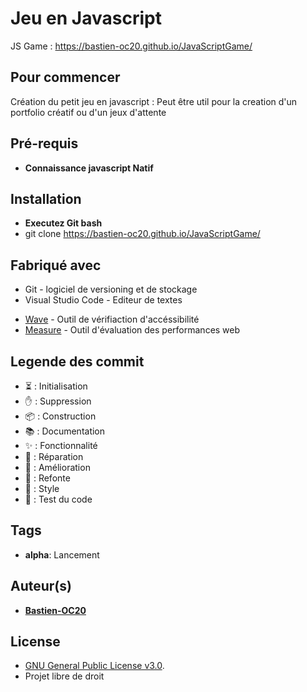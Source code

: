 # Jeu en Javascript
JS Game : https://bastien-oc20.github.io/JavaScriptGame/

## Pour commencer
Création du petit jeu en javascript :
Peut être util pour la creation d'un portfolio créatif ou d'un jeux d'attente

## Pré-requis
- **Connaissance javascript Natif**
## Installation
- **Executez Git bash**
 - git clone https://bastien-oc20.github.io/JavaScriptGame/
## Fabriqué avec
- Git - logiciel de versioning et de stockage
- Visual Studio Code - Editeur de textes
* [Wave](https://wave.webaim.org/) - Outil de vérifiaction d'accéssibilité
* [Measure](https://web.dev/measure/) - Outil d'évaluation des performances web

## Legende des commit

- ⏳ : Initialisation
- ✋ : Suppression
- 📦 : Construction
- 📚 : Documentation
- ✨ : Fonctionnalité
- 🐛 : Réparation
- 🚀 : Amélioration
- 🔨 : Refonte
- 🎨 : Style
- 🔬 : Test du code

## Tags

- **alpha**: Lancement

## Auteur(s)

- [**Bastien-OC20**](https://github.com/Bastien-OC20/)

## License

* [GNU General Public License v3.0]().
* Projet libre de droit
